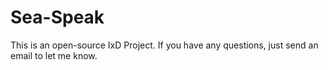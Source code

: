 # Sea-Speak
This is an open-source IxD Project. If you have any questions, just send an email to let me know.
